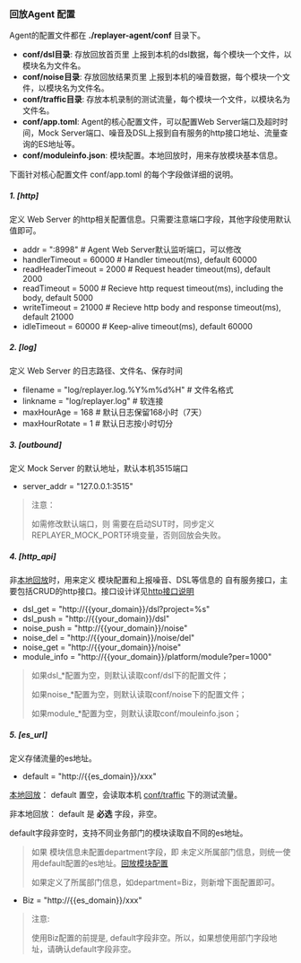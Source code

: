 ### 回放Agent 配置

Agent的配置文件都在 **./replayer-agent/conf** 目录下。

* **conf/dsl目录**: 存放回放首页里 上报到本机的dsl数据，每个模块一个文件，以模块名为文件名。
* **conf/noise目录**: 存放回放结果页里 上报到本机的噪音数据，每个模块一个文件，以模块名为文件名。
* **conf/traffic目录**: 存放本机录制的测试流量，每个模块一个文件，以模块名为文件名。
* **conf/app.toml**: Agent的核心配置文件，可以配置Web Server端口及超时时间，Mock Server端口、噪音及DSL上报到自有服务的http接口地址、流量查询的ES地址等。
* **conf/moduleinfo.json**: 模块配置。本地回放时，用来存放模块基本信息。


下面针对核心配置文件 conf/app.toml 的每个字段做详细的说明。

##### 1. [http]

定义 Web Server 的http相关配置信息。只需要注意端口字段，其他字段使用默认值即可。

* addr = ":8998"           # Agent Web Server默认监听端口，可以修改
* handlerTimeout = 60000   # Handler timeout(ms), default 60000
* readHeaderTimeout = 2000 # Request header timeout(ms), default 2000
* readTimeout = 5000       # Recieve http request timeout(ms), including the body, default 5000
* writeTimeout = 21000     # Recieve http body and response timeout(ms), default 21000
* idleTimeout = 60000      # Keep-alive timeout(ms), default 60000

##### 2. [log]

定义 Web Server 的日志路径、文件名、保存时间

* filename      = "log/replayer.log.%Y%m%d%H" # 文件名格式
* linkname      = "log/replayer.log"          # 软连接
* maxHourAge    = 168                         # 默认日志保留168小时（7天）
* maxHourRotate = 1                           # 默认日志按小时切分

##### 3. [outbound]

定义 Mock Server 的默认地址，默认本机3515端口

* server_addr = "127.0.0.1:3515"

> 注意：
>
> 如需修改默认端口，则 需要在启动SUT时，同步定义REPLAYER_MOCK_PORT环境变量，否则回放会失败。

##### 4. [http_api]

非[本地回放](./README.md#4本地回放)时，用来定义 模块配置和上报噪音、DSL等信息的 自有服务接口，主要包括CRUD的http接口。接口设计详见[http接口说明](./conf/http_api.md)

* dsl_get = "http://{{your_domain}}/dsl?project=%s"
* dsl_push = "http://{{your_domain}}/dsl"
* noise_push = "http://{{your_domain}}/noise"
* noise_del = "http://{{your_domain}}/noise/del"
* noise_get = "http://{{your_domain}}/noise"
* module_info = "http://{{your_domain}}/platform/module?per=1000"

> 如果dsl_\*配置为空，则默认读取conf/dsl下的配置文件；
>
> 如果noise_\*配置为空，则默认读取conf/noise下的配置文件；
>
> 如果module_\*配置为空，则默认读取conf/mouleinfo.json；


##### 5. [es_url]

定义存储流量的es地址。

* default = "http://{{es_domain}}/xxx"

[本地回放](./README.md#4本地回放)： default 置空，会读取本机 [conf/traffic](../../replayer-agent/conf/traffic) 下的测试流量。

非本地回放： default 是 **必选** 字段，非空。


default字段非空时，支持不同业务部门的模块读取自不同的es地址。

> 如果 模块信息未配置department字段，即 未定义所属部门信息，则统一使用default配置的es地址。[回放模块配置](./conf/moduleinfo.md)
> 
>如果定义了所属部门信息，如department=Biz，则新增下面配置即可。

* Biz = "http://{{es_domain}}/xxx"

> 注意:
>
> 使用Biz配置的前提是, default字段非空。所以，如果想使用部门字段地址，请确认default字段非空。
